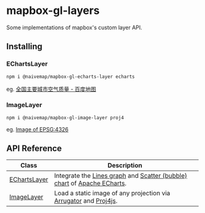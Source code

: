 # mapbox-gl-layers

Some implementations of mapbox's custom layer API.

## Installing

### EChartsLayer

```bash
npm i @naivemap/mapbox-gl-echarts-layer echarts
```

eg. [全国主要城市空气质量 - 百度地图](https://huanglii.github.io/mapbox-gl-js-cookbook/example/echarts-scatter.html)

### ImageLayer

```bash
npm i @naivemap/mapbox-gl-image-layer proj4
```

eg. [Image of EPSG:4326](https://huanglii.github.io/mapbox-gl-js-cookbook/example/data-image-4326.html)

## API Reference

| Class | Description |
| --- | --- |
| [EChartsLayer](./echartslayer.md) | Integrate the [Lines graph](https://echarts.apache.org/zh/option.html#series-lines) and [Scatter (bubble) chart](https://echarts.apache.org/zh/option.html#series-scatter) of [Apache ECharts](https://echarts.apache.org/zh/index.html). |
| [ImageLayer](./imagelayer.md) | Load a static image of any projection via [Arrugator](https://gitlab.com/IvanSanchez/arrugator) and [Proj4js](https://github.com/proj4js/proj4js). |
